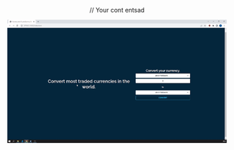 <p align="center">
// Your cont 
  entsad
</p>


![](https://github.com/canpinaronline/js_training/blob/master/currency%20exchange/currencyapp.gif?raw=true)
